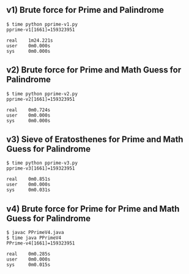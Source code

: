 ## v1) Brute force for Prime and Palindrome

```
$ time python pprime-v1.py
pprime-v1[1661]=159323951

real    1m24.221s
user    0m0.000s
sys     0m0.000s
```

## v2)  Brute force for Prime and Math Guess for Palindrome

```
$ time python pprime-v2.py
pprime-v2[1661]=159323951

real    0m0.724s
user    0m0.000s
sys     0m0.000s
```

## v3)  Sieve of Eratosthenes for Prime and Math Guess for Palindrome

```
$ time python pprime-v3.py
pprime-v3[1661]=159323951

real    0m0.851s
user    0m0.000s
sys     0m0.031s
```

## v4) Brute force for Prime for Prime and Math Guess for Palindrome

```
$ javac PPrimeV4.java
$ time java PPrimeV4
PPrime-v4[1661]=159323951

real    0m0.285s
user    0m0.000s
sys     0m0.015s
```
